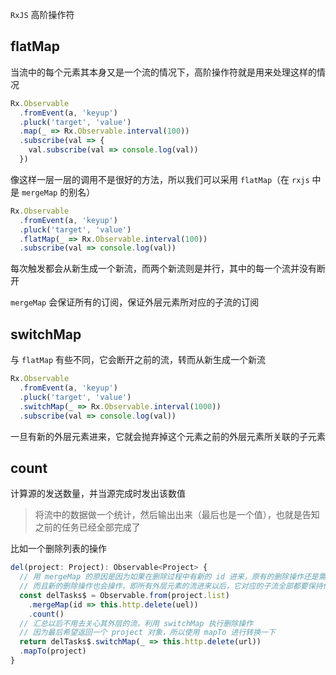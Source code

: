 `RxJS` 高阶操作符

## flatMap

当流中的每个元素其本身又是一个流的情况下，高阶操作符就是用来处理这样的情况

```js
Rx.Observable
  .fromEvent(a, 'keyup')
  .pluck('target', 'value')
  .map(_ => Rx.Observable.interval(100))
  .subscribe(val => {
    val.subscribe(val => console.log(val))
  })
```

像这样一层一层的调用不是很好的方法，所以我们可以采用 `flatMap`（在 `rxjs` 中是 `mergeMap` 的别名）

```js
Rx.Observable
  .fromEvent(a, 'keyup')
  .pluck('target', 'value')
  .flatMap(_ => Rx.Observable.interval(100))
  .subscribe(val => console.log(val))
```

每次触发都会从新生成一个新流，而两个新流则是并行，其中的每一个流并没有断开

`mergeMap` 会保证所有的订阅，保证外层元素所对应的子流的订阅


## switchMap

与 `flatMap` 有些不同，它会断开之前的流，转而从新生成一个新流

```js
Rx.Observable
  .fromEvent(a, 'keyup')
  .pluck('target', 'value')
  .switchMap(_ => Rx.Observable.interval(1000))
  .subscribe(val => console.log(val))
```

一旦有新的外层元素进来，它就会抛弃掉这个元素之前的外层元素所关联的子元素



## count

计算源的发送数量，并当源完成时发出该数值

> 将流中的数据做一个统计，然后输出出来（最后也是一个值），也就是告知之前的任务已经全部完成了

比如一个删除列表的操作

```js
del(project: Project): Observable<Project> {
  // 用 mergeMap 的原因是因为如果在删除过程中有新的 id 进来，原有的删除操作还是需要继续做的
  // 而且新的删除操作也会操作，即所有外层元素的流进来以后，它对应的子流全部都要保持住
  const delTasks$ = Observable.from(project.list)
    .mergeMap(id => this.http.delete(uel))
    .count()
  // 汇总以后不用去关心其外层的流，利用 switchMap 执行删除操作
  // 因为最后希望返回一个 project 对象，所以使用 mapTo 进行转换一下
  return delTasks$.switchMap(_ => this.http.delete(url))
  .mapTo(project)
}
```
